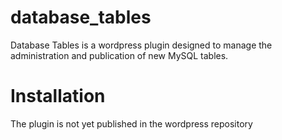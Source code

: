 # database_tables
Database Tables is a wordpress plugin designed to manage the administration and publication of new MySQL tables.

# Installation

The plugin is not yet published in the wordpress repository